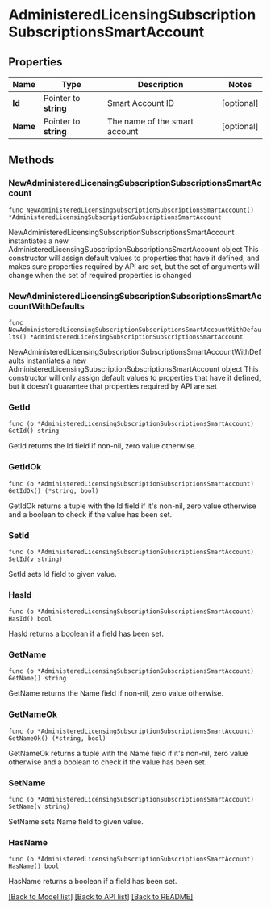# AdministeredLicensingSubscriptionSubscriptionsSmartAccount

## Properties

Name | Type | Description | Notes
------------ | ------------- | ------------- | -------------
**Id** | Pointer to **string** | Smart Account ID | [optional] 
**Name** | Pointer to **string** | The name of the smart account | [optional] 

## Methods

### NewAdministeredLicensingSubscriptionSubscriptionsSmartAccount

`func NewAdministeredLicensingSubscriptionSubscriptionsSmartAccount() *AdministeredLicensingSubscriptionSubscriptionsSmartAccount`

NewAdministeredLicensingSubscriptionSubscriptionsSmartAccount instantiates a new AdministeredLicensingSubscriptionSubscriptionsSmartAccount object
This constructor will assign default values to properties that have it defined,
and makes sure properties required by API are set, but the set of arguments
will change when the set of required properties is changed

### NewAdministeredLicensingSubscriptionSubscriptionsSmartAccountWithDefaults

`func NewAdministeredLicensingSubscriptionSubscriptionsSmartAccountWithDefaults() *AdministeredLicensingSubscriptionSubscriptionsSmartAccount`

NewAdministeredLicensingSubscriptionSubscriptionsSmartAccountWithDefaults instantiates a new AdministeredLicensingSubscriptionSubscriptionsSmartAccount object
This constructor will only assign default values to properties that have it defined,
but it doesn't guarantee that properties required by API are set

### GetId

`func (o *AdministeredLicensingSubscriptionSubscriptionsSmartAccount) GetId() string`

GetId returns the Id field if non-nil, zero value otherwise.

### GetIdOk

`func (o *AdministeredLicensingSubscriptionSubscriptionsSmartAccount) GetIdOk() (*string, bool)`

GetIdOk returns a tuple with the Id field if it's non-nil, zero value otherwise
and a boolean to check if the value has been set.

### SetId

`func (o *AdministeredLicensingSubscriptionSubscriptionsSmartAccount) SetId(v string)`

SetId sets Id field to given value.

### HasId

`func (o *AdministeredLicensingSubscriptionSubscriptionsSmartAccount) HasId() bool`

HasId returns a boolean if a field has been set.

### GetName

`func (o *AdministeredLicensingSubscriptionSubscriptionsSmartAccount) GetName() string`

GetName returns the Name field if non-nil, zero value otherwise.

### GetNameOk

`func (o *AdministeredLicensingSubscriptionSubscriptionsSmartAccount) GetNameOk() (*string, bool)`

GetNameOk returns a tuple with the Name field if it's non-nil, zero value otherwise
and a boolean to check if the value has been set.

### SetName

`func (o *AdministeredLicensingSubscriptionSubscriptionsSmartAccount) SetName(v string)`

SetName sets Name field to given value.

### HasName

`func (o *AdministeredLicensingSubscriptionSubscriptionsSmartAccount) HasName() bool`

HasName returns a boolean if a field has been set.


[[Back to Model list]](../README.md#documentation-for-models) [[Back to API list]](../README.md#documentation-for-api-endpoints) [[Back to README]](../README.md)


